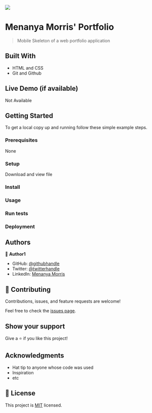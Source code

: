 ![](https://img.shields.io/badge/Microverse-blueviolet)

# Menanya Morris' Portfolio

> Mobile Skeleton of a web portfolio application 


## Built With

- HTML and CSS
- Git and Github


## Live Demo (if available)

Not Available


## Getting Started




To get a local copy up and running follow these simple example steps.

### Prerequisites
  None

### Setup
Download and view file

### Install

### Usage

### Run tests

### Deployment



## Authors

👤 **Author1**

- GitHub: [@githubhandle](https://github.com/githubhandle)
- Twitter: [@twitterhandle](https://twitter.com/twitterhandle)
- LinkedIn: [Menanya Morris](https://www.linkedin.com/in/morris-menanya-a51985104/)


## 🤝 Contributing

Contributions, issues, and feature requests are welcome!

Feel free to check the [issues page](../../issues/).

## Show your support

Give a ⭐️ if you like this project!

## Acknowledgments

- Hat tip to anyone whose code was used
- Inspiration
- etc

## 📝 License

This project is [MIT](./MIT.md) licensed.
